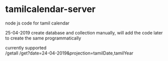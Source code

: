 # tamilcalendar-server
node js code for tamil calendar 

25-04-2019 
   create database and collection manually, will add the code later to create the same programmatically
   
currently supported  
   /getall
   /get?date=24-04-2019&projection=tamilDate,tamilYear 
   

